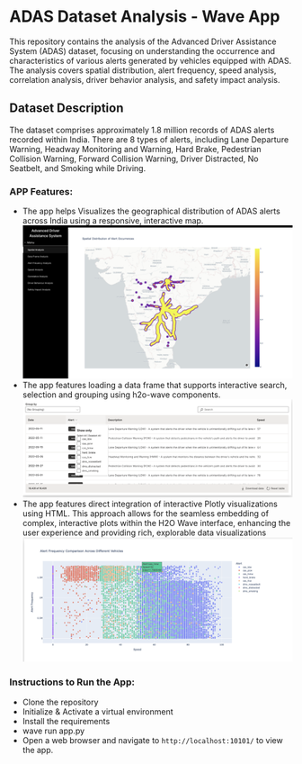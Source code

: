 # ADAS Dataset Analysis - Wave App

This repository contains the analysis of the Advanced Driver Assistance System (ADAS) dataset, focusing on understanding the occurrence and characteristics of various alerts generated by vehicles equipped with ADAS. The analysis covers spatial distribution, alert frequency, speed analysis, correlation analysis, driver behavior analysis, and safety impact analysis.

## Dataset Description

The dataset comprises approximately 1.8 million records of ADAS alerts recorded within India. There are 8 types of alerts, including Lane Departure Warning, Headway Monitoring and Warning, Hard Brake, Pedestrian Collision Warning, Forward Collision Warning, Driver Distracted, No Seatbelt, and Smoking while Driving.

### APP Features:
- The app helps Visualizes the geographical distribution of ADAS alerts across India using a responsive, interactive map.
![Alt text](static/2.png)
- The app features loading a data frame that supports interactive search, selection and grouping using h2o-wave components.
![Alt text](static/df.png)
- The app features direct integration of interactive Plotly visualizations using HTML. This approach allows for the seamless embedding of complex, interactive plots within the H2O Wave interface, enhancing the user experience and providing rich, explorable data visualizations
![Alt text](static/4.png)


### Instructions to Run the App:
- Clone the repository
- Initialize & Activate a virtual environment
- Install the requirements
- wave run app.py
- Open a web browser and navigate to `http://localhost:10101/` to view the app.